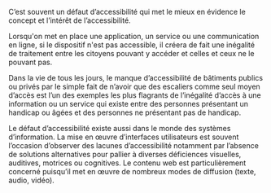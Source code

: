 C’est souvent un défaut d’accessibilité qui met le mieux en évidence le concept et l’intérêt de l’accessibilité.

Lorsqu'on met en place une application, un service ou une communication en ligne, si le dispositif n'est pas accessible, il créera de fait une inégalité de traitement entre les citoyens pouvant y accéder et celles et ceux ne le pouvant pas.

Dans la vie de tous les jours, le manque d’accessibilité de bâtiments publics ou privés par le simple fait de n’avoir que des escaliers comme seul moyen d’accès est l’un des exemples les plus flagrants de l’inégalité d’accès à une information ou un service qui existe entre des personnes présentant un handicap ou âgées et des personnes ne présentant pas de handicap.

Le défaut d’accessibilité existe aussi dans le monde des systèmes d’information. La mise en œuvre d’interfaces utilisateurs est souvent l’occasion d’observer des lacunes d’accessibilité notamment par l’absence de solutions alternatives pour pallier à diverses déficiences visuelles, auditives, motrices ou cognitives. Le contenu web est particulièrement concerné puisqu’il met en œuvre de nombreux modes de diffusion (texte, audio, vidéo).
